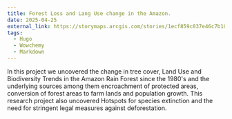 ```yaml
---
title: Forest Loss and Lang Use change in the Amazon.
date: 2025-04-25
external_link: https://storymaps.arcgis.com/stories/1ecf859c037e46c7b10e5ca7571a36ac
tags:
  - Hugo
  - Wowchemy
  - Markdown
---
```


In this project we uncovered the change in tree cover, Land Use and Biodiversity Trends in the Amazon Rain Forest since the 1980's and the underlying sources among them encroachment of protected areas, conversion of forest areas to farm lands and population growth. This research project also uncovered Hotspots for species extinction and the need for stringent legal measures against deforestation.

<!--more-->
